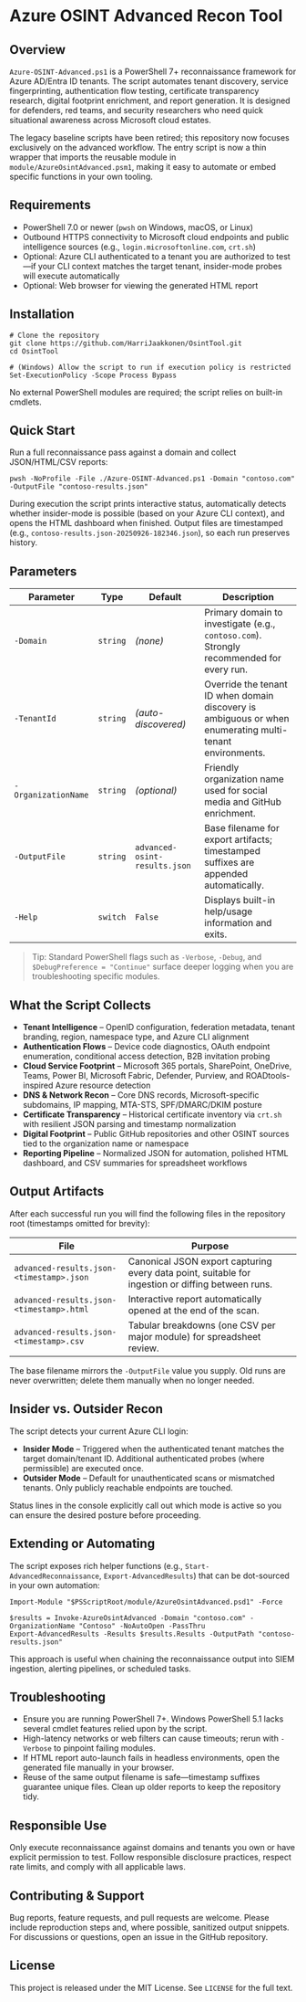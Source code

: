 # Azure OSINT Advanced Recon Tool

## Overview

`Azure-OSINT-Advanced.ps1` is a PowerShell 7+ reconnaissance framework for Azure AD/Entra ID tenants. The script automates tenant discovery, service fingerprinting, authentication flow testing, certificate transparency research, digital footprint enrichment, and report generation. It is designed for defenders, red teams, and security researchers who need quick situational awareness across Microsoft cloud estates.

The legacy baseline scripts have been retired; this repository now focuses exclusively on the advanced workflow. The entry script is now a thin wrapper that imports the reusable module in `module/AzureOsintAdvanced.psm1`, making it easy to automate or embed specific functions in your own tooling.

## Requirements

- PowerShell 7.0 or newer (`pwsh` on Windows, macOS, or Linux)
- Outbound HTTPS connectivity to Microsoft cloud endpoints and public intelligence sources (e.g., `login.microsoftonline.com`, `crt.sh`)
- Optional: Azure CLI authenticated to a tenant you are authorized to test—if your CLI context matches the target tenant, insider-mode probes will execute automatically
- Optional: Web browser for viewing the generated HTML report

## Installation

```pwsh
# Clone the repository
git clone https://github.com/HarriJaakkonen/OsintTool.git
cd OsintTool

# (Windows) Allow the script to run if execution policy is restricted
Set-ExecutionPolicy -Scope Process Bypass
```

No external PowerShell modules are required; the script relies on built-in cmdlets.

## Quick Start

Run a full reconnaissance pass against a domain and collect JSON/HTML/CSV reports:

```pwsh
pwsh -NoProfile -File ./Azure-OSINT-Advanced.ps1 -Domain "contoso.com" -OutputFile "contoso-results.json"
```

During execution the script prints interactive status, automatically detects whether insider-mode is possible (based on your Azure CLI context), and opens the HTML dashboard when finished. Output files are timestamped (e.g., `contoso-results.json-20250926-182346.json`), so each run preserves history.

## Parameters

| Parameter | Type | Default | Description |
|-----------|------|---------|-------------|
| `-Domain` | `string` | *(none)* | Primary domain to investigate (e.g., `contoso.com`). Strongly recommended for every run. |
| `-TenantId` | `string` | *(auto-discovered)* | Override the tenant ID when domain discovery is ambiguous or when enumerating multi-tenant environments. |
| `-OrganizationName` | `string` | *(optional)* | Friendly organization name used for social media and GitHub enrichment. |
| `-OutputFile` | `string` | `advanced-osint-results.json` | Base filename for export artifacts; timestamped suffixes are appended automatically. |
| `-Help` | `switch` | `False` | Displays built-in help/usage information and exits. |

> Tip: Standard PowerShell flags such as `-Verbose`, `-Debug`, and `$DebugPreference = "Continue"` surface deeper logging when you are troubleshooting specific modules.

## What the Script Collects

- **Tenant Intelligence** – OpenID configuration, federation metadata, tenant branding, region, namespace type, and Azure CLI alignment
- **Authentication Flows** – Device code diagnostics, OAuth endpoint enumeration, conditional access detection, B2B invitation probing
- **Cloud Service Footprint** – Microsoft 365 portals, SharePoint, OneDrive, Teams, Power BI, Microsoft Fabric, Defender, Purview, and ROADtools-inspired Azure resource detection
- **DNS & Network Recon** – Core DNS records, Microsoft-specific subdomains, IP mapping, MTA-STS, SPF/DMARC/DKIM posture
- **Certificate Transparency** – Historical certificate inventory via `crt.sh` with resilient JSON parsing and timestamp normalization
- **Digital Footprint** – Public GitHub repositories and other OSINT sources tied to the organization name or namespace
- **Reporting Pipeline** – Normalized JSON for automation, polished HTML dashboard, and CSV summaries for spreadsheet workflows

## Output Artifacts

After each successful run you will find the following files in the repository root (timestamps omitted for brevity):

| File | Purpose |
|------|---------|
| `advanced-results.json-<timestamp>.json` | Canonical JSON export capturing every data point, suitable for ingestion or diffing between runs. |
| `advanced-results.json-<timestamp>.html` | Interactive report automatically opened at the end of the scan. |
| `advanced-results.json-<timestamp>.csv` | Tabular breakdowns (one CSV per major module) for spreadsheet review. |

The base filename mirrors the `-OutputFile` value you supply. Old runs are never overwritten; delete them manually when no longer needed.

## Insider vs. Outsider Recon

The script detects your current Azure CLI login:

- **Insider Mode** – Triggered when the authenticated tenant matches the target domain/tenant ID. Additional authenticated probes (where permissible) are executed once.
- **Outsider Mode** – Default for unauthenticated scans or mismatched tenants. Only publicly reachable endpoints are touched.

Status lines in the console explicitly call out which mode is active so you can ensure the desired posture before proceeding.

## Extending or Automating

The script exposes rich helper functions (e.g., `Start-AdvancedReconnaissance`, `Export-AdvancedResults`) that can be dot-sourced in your own automation:

```pwsh
Import-Module "$PSScriptRoot/module/AzureOsintAdvanced.psd1" -Force

$results = Invoke-AzureOsintAdvanced -Domain "contoso.com" -OrganizationName "Contoso" -NoAutoOpen -PassThru
Export-AdvancedResults -Results $results.Results -OutputPath "contoso-results.json"
```

This approach is useful when chaining the reconnaissance output into SIEM ingestion, alerting pipelines, or scheduled tasks.

## Troubleshooting

- Ensure you are running PowerShell 7+. Windows PowerShell 5.1 lacks several cmdlet features relied upon by the script.
- High-latency networks or web filters can cause timeouts; rerun with `-Verbose` to pinpoint failing modules.
- If HTML report auto-launch fails in headless environments, open the generated file manually in your browser.
- Reuse of the same output filename is safe—timestamp suffixes guarantee unique files. Clean up older reports to keep the repository tidy.

## Responsible Use

Only execute reconnaissance against domains and tenants you own or have explicit permission to test. Follow responsible disclosure practices, respect rate limits, and comply with all applicable laws.

## Contributing & Support

Bug reports, feature requests, and pull requests are welcome. Please include reproduction steps and, where possible, sanitized output snippets. For discussions or questions, open an issue in the GitHub repository.

## License

This project is released under the MIT License. See `LICENSE` for the full text.